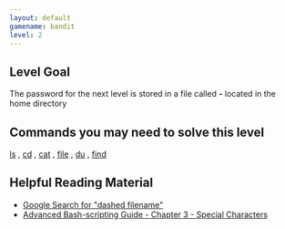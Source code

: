 ```yaml
---
layout: default
gamename: bandit
level: 2
---
```

Level Goal
----------
The password for the next level is stored in a file called **-**
located in the home directory

Commands you may need to solve this level
-----------------------------------------
[ls](https://man7.org/linux/man-pages/man1/ls.1.html)
,
[cd](https://man7.org/linux/man-pages/man1/cd.1p.html)
,
[cat](https://man7.org/linux/man-pages/man1/cat.1.html)
,
[file](https://man7.org/linux/man-pages/man1/file.1.html)
,
[du](https://man7.org/linux/man-pages/man1/du.1.html)
,
[find](https://man7.org/linux/man-pages/man1/find.1.html)

Helpful Reading Material
------------------------
- [Google Search for "dashed filename"][]
- [Advanced Bash-scripting Guide - Chapter 3 - Special Characters][]

[Google Search for "dashed filename"]: https://www.google.com/search?q=dashed+filename
[Advanced Bash-scripting Guide - Chapter 3 - Special Characters]: http://tldp.org/LDP/abs/html/special-chars.html
